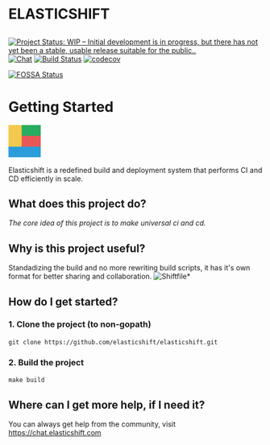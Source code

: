 # ELASTICSHIFT
##
[![Project Status: WIP – Initial development is in progress, but there has not yet been a stable, usable release suitable for the public..](https://www.repostatus.org/badges/latest/wip.svg)](https://www.repostatus.org/#wip)
<a href="https://chat.elasticshift.com"><img src="https://img.shields.io/badge/chat-on%20discord-7289da.svg" alt="Chat"></a>
[![Build Status](https://dev.azure.com/elasticshift/elasticshift/_apis/build/status/elasticshift.elasticshift?branchName=develop)](https://dev.azure.com/elasticshift/elasticshift/_build/latest?definitionId=1?branchName=develop)
[![codecov](https://codecov.io/gh/elasticshift/elasticshift/branch/develop/graph/badge.svg)](https://codecov.io/gh/elasticshift/elasticshift)

[![FOSSA Status](https://app.fossa.io/api/projects/git%2Bgithub.com%2Felasticshift%2Felasticshift.svg?type=large)](https://app.fossa.io/projects/git%2Bgithub.com%2Felasticshift%2Felasticshift?ref=badge_large)

# Getting Started

![Elasticshift Logo](logos/64x64.png) 

Elasticshift is a redefined build and deployment system that performs CI and CD efficiently in scale.

## What does this project do?
*The core idea of this project is to make universal ci and cd.*

## Why is this project useful?
Standadizing the build and no more rewriting build scripts, it has it's own format for better sharing and collaboration. ![Shiftfile](http://github.com/elasticshift/shiftfile)*

## How do I get started?

### 1. Clone the project (to non-gopath)
```
git clone https://github.com/elasticshift/elasticshift.git
```

### 2. Build the project
```
make build
```

## Where can I get more help, if I need it?
You can always get help from the community, visit https://chat.elasticshift.com

